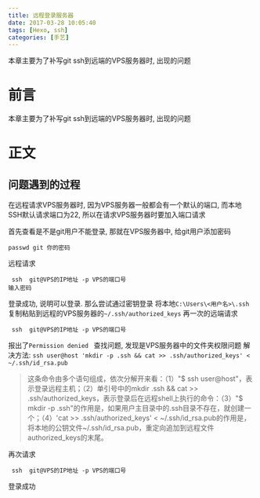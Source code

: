 ```yaml
---
title: 远程登录服务器
date: 2017-03-28 10:05:40
tags: [Hexo, ssh]
categories: [手艺]
---
```

本章主要为了补写git ssh到远端的VPS服务器时, 出现的问题
<!-- more -->
# 前言 #
本章主要为了补写git ssh到远端的VPS服务器时, 出现的问题

# 正文 #
## 问题遇到的过程 ##

在远程请求VPS服务器时, 因为VPS服务器一般都会有一个默认的端口, 而本地SSH默认请求端口为22,
所以在请求VPS服务器时要加入端口请求

首先查看是不是git用户不能登录, 那就在VPS服务器中,
给git用户添加密码

```
passwd git 你的密码
```

远程请求

```
 ssh  git@VPS的IP地址 -p VPS的端口号
输入密码
```
登录成功, 说明可以登录.
那么尝试通过密钥登录
将本地`C:\Users\<用户名>\.ssh`复制粘贴到远程的VPS服务器的`~/.ssh/authorized_keys`
再一次的远端请求
```
 ssh  git@VPS的IP地址 -p VPS的端口号
```
报出了`Permission denied `
查找问题, 发现是VPS服务器中的文件夹权限问题
解决方法:
`ssh user@host 'mkdir -p .ssh && cat >> .ssh/authorized_keys' < ~/.ssh/id_rsa.pub`
>这条命令由多个语句组成，依次分解开来看：（1）"$ ssh user@host"，表示登录远程主机；（2）单引号中的mkdir .ssh && cat >> .ssh/authorized_keys，表示登录后在远程shell上执行的命令：（3）"$ mkdir -p .ssh"的作用是，如果用户主目录中的.ssh目录不存在，就创建一个；（4）'cat >> .ssh/authorized_keys' < ~/.ssh/id_rsa.pub的作用是，将本地的公钥文件~/.ssh/id_rsa.pub，重定向追加到远程文件authorized_keys的末尾。

再次请求
```
 ssh  git@VPS的IP地址 -p VPS的端口号
```
登录成功